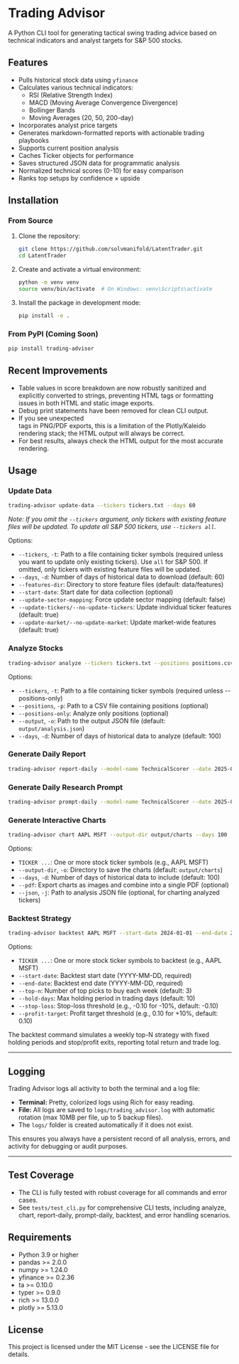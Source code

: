 # Trading Advisor

A Python CLI tool for generating tactical swing trading advice based on technical indicators and analyst targets for S&P 500 stocks.

## Features

- Pulls historical stock data using `yfinance`
- Calculates various technical indicators:
  - RSI (Relative Strength Index)
  - MACD (Moving Average Convergence Divergence)
  - Bollinger Bands
  - Moving Averages (20, 50, 200-day)
- Incorporates analyst price targets
- Generates markdown-formatted reports with actionable trading playbooks
- Supports current position analysis
- Caches Ticker objects for performance
- Saves structured JSON data for programmatic analysis
- Normalized technical scores (0-10) for easy comparison
- Ranks top setups by confidence × upside

## Installation

### From Source

1. Clone the repository:
   ```bash
   git clone https://github.com/solvmanifold/LatentTrader.git
   cd LatentTrader
   ```

2. Create and activate a virtual environment:
   ```bash
   python -m venv venv
   source venv/bin/activate  # On Windows: venv\Scripts\activate
   ```

3. Install the package in development mode:
   ```bash
   pip install -e .
   ```

### From PyPI (Coming Soon)

```bash
pip install trading-advisor
```

## Recent Improvements

- Table values in score breakdown are now robustly sanitized and explicitly converted to strings, preventing HTML tags or formatting issues in both HTML and static image exports.
- Debug print statements have been removed for clean CLI output.
- If you see unexpected <br> tags in PNG/PDF exports, this is a limitation of the Plotly/Kaleido rendering stack; the HTML output will always be correct.
- For best results, always check the HTML output for the most accurate rendering.

## Usage

### Update Data

```bash
trading-advisor update-data --tickers tickers.txt --days 60
```

*Note: If you omit the `--tickers` argument, only tickers with existing feature files will be updated. To update all S&P 500 tickers, use `--tickers all`.*

Options:
- `--tickers`, `-t`: Path to a file containing ticker symbols (required unless you want to update only existing tickers). Use `all` for S&P 500. If omitted, only tickers with existing feature files will be updated.
- `--days`, `-d`: Number of days of historical data to download (default: 60)
- `--features-dir`: Directory to store feature files (default: data/features)
- `--start-date`: Start date for data collection (optional)
- `--update-sector-mapping`: Force update sector mapping (default: false)
- `--update-tickers/--no-update-tickers`: Update individual ticker features (default: true)
- `--update-market/--no-update-market`: Update market-wide features (default: true)

### Analyze Stocks

```bash
trading-advisor analyze --tickers tickers.txt --positions positions.csv
```

Options:
- `--tickers`, `-t`: Path to a file containing ticker symbols (required unless --positions-only)
- `--positions`, `-p`: Path to a CSV file containing positions (optional)
- `--positions-only`: Analyze only positions (optional)
- `--output`, `-o`: Path to the output JSON file (default: `output/analysis.json`)
- `--days`, `-d`: Number of days of historical data to analyze (default: 100)

### Generate Daily Report

```bash
trading-advisor report-daily --model-name TechnicalScorer --date 2025-05-23 --top-n 6
```

### Generate Daily Research Prompt

```bash
trading-advisor prompt-daily --model-name TechnicalScorer --date 2025-05-23 --top-n 6
```

### Generate Interactive Charts

```bash
trading-advisor chart AAPL MSFT --output-dir output/charts --days 100
```

Options:
- `TICKER ...`: One or more stock ticker symbols (e.g., AAPL MSFT)
- `--output-dir`, `-o`: Directory to save the charts (default: `output/charts`)
- `--days`, `-d`: Number of days of historical data to include (default: 100)
- `--pdf`: Export charts as images and combine into a single PDF (optional)
- `--json`, `-j`: Path to analysis JSON file (optional, for charting analyzed tickers)

### Backtest Strategy

```bash
trading-advisor backtest AAPL MSFT --start-date 2024-01-01 --end-date 2024-02-01 --top-n 2 --hold-days 5 --stop-loss -0.05 --profit-target 0.05
```

Options:
- `TICKER ...`: One or more stock ticker symbols to backtest (e.g., AAPL MSFT)
- `--start-date`: Backtest start date (YYYY-MM-DD, required)
- `--end-date`: Backtest end date (YYYY-MM-DD, required)
- `--top-n`: Number of top picks to buy each week (default: 3)
- `--hold-days`: Max holding period in trading days (default: 10)
- `--stop-loss`: Stop-loss threshold (e.g., -0.10 for -10%, default: -0.10)
- `--profit-target`: Profit target threshold (e.g., 0.10 for +10%, default: 0.10)

The backtest command simulates a weekly top-N strategy with fixed holding periods and stop/profit exits, reporting total return and trade log.

---

## Logging

Trading Advisor logs all activity to both the terminal and a log file:

- **Terminal:** Pretty, colorized logs using Rich for easy reading.
- **File:** All logs are saved to `logs/trading_advisor.log` with automatic rotation (max 10MB per file, up to 5 backup files).
- The `logs/` folder is created automatically if it does not exist.

This ensures you always have a persistent record of all analysis, errors, and activity for debugging or audit purposes.

---

## Test Coverage

- The CLI is fully tested with robust coverage for all commands and error cases.
- See `tests/test_cli.py` for comprehensive CLI tests, including analyze, chart, report-daily, prompt-daily, backtest, and error handling scenarios.

## Requirements

- Python 3.9 or higher
- pandas >= 2.0.0
- numpy >= 1.24.0
- yfinance >= 0.2.36
- ta >= 0.10.0
- typer >= 0.9.0
- rich >= 13.0.0
- plotly >= 5.13.0

## License

This project is licensed under the MIT License - see the LICENSE file for details. 